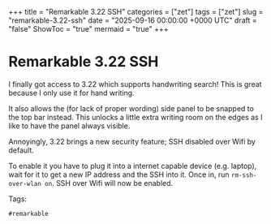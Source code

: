 +++
title = "Remarkable 3.22 SSH"
categories = ["zet"]
tags = ["zet"]
slug = "remarkable-3.22-ssh"
date = "2025-09-16 00:00:00 +0000 UTC"
draft = "false"
ShowToc = "true"
mermaid = "true"
+++

# Remarkable 3.22 SSH

I finally got access to 3.22 which supports handwriting search! This is great because I only use it for hand writing.

It also allows the (for lack of proper wording) side panel to be snapped to the top bar instead. This unlocks a little extra writing room
on the edges as I like to have the panel always visible.

Annoyingly, 3.22 brings a new security feature; SSH disabled over Wifi by default.

To enable it you have to plug it into a internet capable device (e.g. laptop), wait for it to get a new IP address and the SSH into it.
Once in, run `rm-ssh-over-wlan on`. SSH over Wifi will now be enabled.

Tags:

    #remarkable

